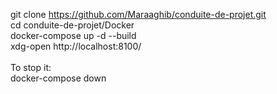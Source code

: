 git clone https://github.com/Maraaghib/conduite-de-projet.git</br>
cd conduite-de-projet/Docker</br>
docker-compose up -d --build</br>
xdg-open http://localhost:8100/</br>
</br>
To stop it:</br>
docker-compose down

